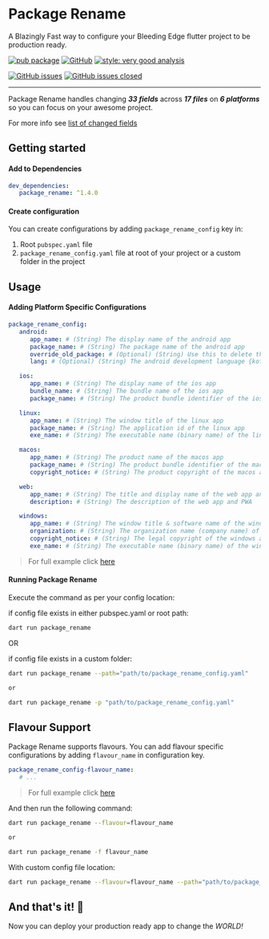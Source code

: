 # Package Rename

A Blazingly Fast way to configure your Bleeding Edge flutter project to be production ready.

[![pub package][package_svg]](https://pub.dev/packages/package_rename)
[![GitHub][license_svg]](LICENSE)
[![style: very good analysis][lints_svg]](https://pub.dev/packages/very_good_analysis)

[![GitHub issues][issues_svg]](https://github.com/OutdatedGuy/package_rename/issues)
[![GitHub issues closed][issues_closed_svg]](https://github.com/OutdatedGuy/package_rename/issues?q=is%3Aissue+is%3Aclosed)

<hr />

Package Rename handles changing **_33 fields_** across **_17 files_** on **_6 platforms_** so you can focus on your awesome project.

For more info see [list of changed fields](CHANGED_FIELDS.md)

## Getting started

#### Add to Dependencies

```yaml
dev_dependencies:
   package_rename: ^1.4.0
```

#### Create configuration

You can create configurations by adding `package_rename_config` key in:

1. Root `pubspec.yaml` file
1. `package_rename_config.yaml` file at root of your project or a custom folder in the project

## Usage

#### Adding Platform Specific Configurations

```yaml
package_rename_config:
   android:
      app_name: # (String) The display name of the android app
      package_name: # (String) The package name of the android app
      override_old_package: # (Optional) (String) Use this to delete the old folder structure of MainActivity or to use the existing code with the new package name
      lang: # (Optional) (String) The android development language {kotlin(default) or java}

   ios:
      app_name: # (String) The display name of the ios app
      bundle_name: # (String) The bundle name of the ios app
      package_name: # (String) The product bundle identifier of the ios app

   linux:
      app_name: # (String) The window title of the linux app
      package_name: # (String) The application id of the linux app
      exe_name: # (String) The executable name (binary name) of the linux app

   macos:
      app_name: # (String) The product name of the macos app
      package_name: # (String) The product bundle identifier of the macos app
      copyright_notice: # (String) The product copyright of the macos app

   web:
      app_name: # (String) The title and display name of the web app and PWA
      description: # (String) The description of the web app and PWA

   windows:
      app_name: # (String) The window title & software name of the windows app
      organization: # (String) The organization name (company name) of the windows app
      copyright_notice: # (String) The legal copyright of the windows app
      exe_name: # (String) The executable name (binary name) of the windows app
```

> For full example click [here](example/example.md#default-configuration)

#### Running Package Rename

Execute the command as per your config location:

if config file exists in either pubspec.yaml or root path:

```bash
dart run package_rename
```

OR

if config file exists in a custom folder:

```bash
dart run package_rename --path="path/to/package_rename_config.yaml"

or

dart run package_rename -p "path/to/package_rename_config.yaml"
```

## Flavour Support

Package Rename supports flavours. You can add flavour specific configurations by adding `flavour_name` in configuration key.

```yaml
package_rename_config-flavour_name:
   # ...
```

> For full example click [here](example/example.md#flavour-configuration)

And then run the following command:

```bash
dart run package_rename --flavour=flavour_name

or

dart run package_rename -f flavour_name

```

With custom config file location:

```bash
dart run package_rename --flavour=flavour_name --path="path/to/package_rename_config.yaml"
```

## And that's it! 🎉

Now you can deploy your production ready app to change the _WORLD!_

<!-- Badges URLs -->

[package_svg]: https://img.shields.io/pub/v/package_rename.svg?color=blueviolet
[license_svg]: https://img.shields.io/github/license/OutdatedGuy/package_rename.svg?color=purple
[lints_svg]: https://img.shields.io/badge/style-very_good_analysis-B22C89.svg
[issues_svg]: https://img.shields.io/github/issues/OutdatedGuy/package_rename.svg
[issues_closed_svg]: https://img.shields.io/github/issues-closed/OutdatedGuy/package_rename.svg?color=green
